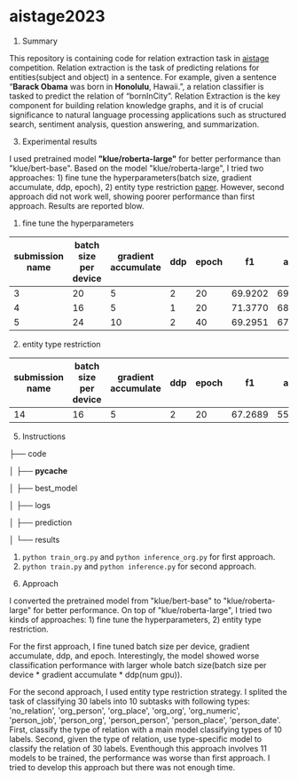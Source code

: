 # aistage2023
1. Summary

This repository is containing code for relation extraction task in [aistage](https://stages.ai/host/dashboard/) competition.
Relation extraction is the task of predicting relations for entities(subject and object) in a sentence.
For example, given a sentence “**Barack Obama** was born in **Honolulu**, Hawaii.”, a relation classifier is tasked to predict the relation of “bornInCity”.
Relation Extraction is the key component for building relation knowledge graphs, and it is of crucial significance to natural language processing applications such as structured search, sentiment analysis, question answering, and summarization.

3. Experimental results

I used pretrained model **"klue/roberta-large"** for better performance than "klue/bert-base".
Based on the model "klue/roberta-large", I tried two approaches: 1) fine tune the hyperparameters(batch size, gradient accumulate, ddp, epoch), 2) entity type restriction [paper](https://arxiv.org/pdf/2105.08393.pdf).
However, second approach did not work well, showing poorer performance than first approach. 
Results are reported blow.

1) fine tune the hyperparameters

|submission name|batch size per device|gradient accumulate|ddp|epoch|f1|auprc|
|---|---|---|---|---|---|---|
|3|20|5|2|20|69.9202|69.9143|
|4|16|5|1|20|71.3770|68.6663|
|5|24|10|2|40|69.2951|67.7987|

2) entity type restriction

|submission name|batch size per device|gradient accumulate|ddp|epoch|f1|auprc|
|---|---|---|---|---|---|---|
|14|16|5|2|20|67.2689|55.1896|

5. Instructions

├── code

│   ├── __pycache__

│   ├── best_model

│   ├── logs

│   ├── prediction

│   └── results

    
1) ```python train_org.py``` and ```python inference_org.py``` for first approach.
2) ```python train.py``` and ```python inference.py``` for second approach.

6. Approach

I converted the pretrained model from "klue/bert-base" to "klue/roberta-large" for better performance. 
On top of "klue/roberta-large", I tried two kinds of approaches: 1) fine tune the hyperparameters, 2) entity type restriction.

For the first approach, I fine tuned batch size per device, gradient accumulate, ddp, and epoch. 
Interestingly, the model showed worse classification performance with larger whole batch size(batch size per device * gradient accumulate * ddp(num gpu)).

For the second approach, I used entity type restriction strategy.
I splited the task of classifying 30 labels into 10 subtasks with following types: 'no_relation', 'org_person', 'org_place', 'org_org', 'org_numeric', 'person_job', 'person_org', 'person_person', 'person_place', 'person_date'.
First, classify the type of relation with a main model classifying types of 10 labels. Second, given the type of relation, use type-specific model to classify the relation of 30 labels.
Eventhough this approach involves 11 models to be trained, the performance was worse than first approach.
I tried to develop this approach but there was not enough time.
